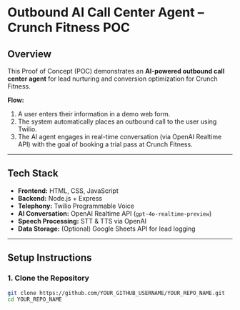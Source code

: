# Outbound AI Call Center Agent – Crunch Fitness POC

## Overview
This Proof of Concept (POC) demonstrates an **AI-powered outbound call center agent** for lead nurturing and conversion optimization for Crunch Fitness.

**Flow:**
1. A user enters their information in a demo web form.
2. The system automatically places an outbound call to the user using Twilio.
3. The AI agent engages in real-time conversation (via OpenAI Realtime API) with the goal of booking a trial pass at Crunch Fitness.

---

## Tech Stack
- **Frontend:** HTML, CSS, JavaScript
- **Backend:** Node.js + Express
- **Telephony:** Twilio Programmable Voice
- **AI Conversation:** OpenAI Realtime API (`gpt-4o-realtime-preview`)
- **Speech Processing:** STT & TTS via OpenAI
- **Data Storage:** (Optional) Google Sheets API for lead logging

---

## Setup Instructions

### 1. Clone the Repository
```bash
git clone https://github.com/YOUR_GITHUB_USERNAME/YOUR_REPO_NAME.git
cd YOUR_REPO_NAME

